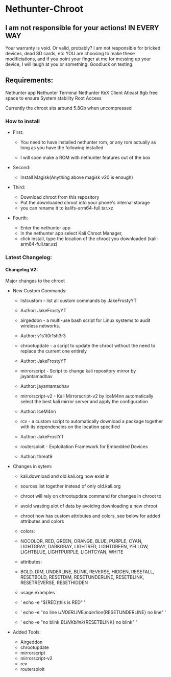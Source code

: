 # Nethunter-Chroot
 ## I am not responsible for your actions! IN EVERY WAY ##
Your warranty is void. Or valid, probably?
I am not responsible for bricked devices, dead SD cards, etc
YOU are choosing to make these modificiations, and if
you point your finger at me for messing up your device, I will laugh at you or something.
Goodluck on testing.

## Requirements: ##
Nethunter app
Nethunter Terminal
Nethunter KeX Client
Atleast 8gb free space to ensure System stability
Root Access

Currently the chroot sits around 5.8Gb when uncompressed

###      How to install     ###
- First:
  - You need to have installed nethunter rom, or any rom actually as long as you have the following installed

  - I will soon make a ROM with nethunter features out of the box

- Second:
  - Install Magisk(Anything above magisk v20 is enough)

- Third:
  - Download chroot from this repository
  - Put the downloaded chroot into your phone's internal storage
  - you can rename it to kalifs-arm64-full.tar.xz

- Fourth:
  - Enter the nethunter app
  - In the nethunter app select Kali Chroot Manager,
  - click install, type the location of the chroot you downloaded (kali-arm64-full.tar.xz)


### Latest Changelog: ###

#### Changelog V2: ####
Major changes to the chroot

 - New Custom Commands:

   - listcustom - list all custom commands by JakeFrostyYT
   - Author: JakeFrostyYT

   - airgeddon - a multi-use bash script for Linux systems to audit wireless networks.
   - Author: v1s1t0r1sh3r3

   - chrootupdate - a script to update the chroot without the need to replace the current one entirely
   - Author: JakeFrostyYT

   - mirrorscript - Script to change kali repository mirror by jayantamadhav
   - Author: jayantamadhav

   - mirrorscript-v2 - Kali Mirrorscript-v2 by IceM4nn automatically select the best kali mirror server and apply the configuration
   - Author: IceM4nn

   - rcv - a custom script to automatically download a package together with its dependencies on the location specified
   - Author: JakeFrostYT

   - routersploit - Exploitation Framework for Embedded Devices
   - Author: threat9

- Changes in sytem:

   - kali.download and old.kali.org now exist in
   - sources.list together instead of only old.kali.org

   - chroot will rely on chrootupdate command for changes in chroot to
   - avoid wasting alot of data by avoiding downloading a new chroot

   - chroot now has custom attributes and colors, see below for added attributes and colors

    - colors:
     - NOCOLOR, RED, GREEN, ORANGE, BLUE, PURPLE, CYAN, LIGHTGRAY, DARKGRAY, LIGHTRED, LIGHTGREEN, YELLOW, LIGHTBLUE, LIGHTPURPLE, LIGHTCYAN, WHITE
     - attributes:
     - BOLD, DIM, UNDERLINE, BLINK, REVERSE, HIDDEN, RESETALL, RESETBOLD, RESETDIM, RESETUNDERLINE, RESETBLINK, RESETREVERSE, RESETHIDDEN

     - usage examples
     - ' echo -e "${RED}this is RED" '
     - ' echo -e "no line ${UNDERLINE}underline${RESETUNDERLINE} no line" '
     - ' echo -e "no blink ${BLINK}blink${RESETBLINK} no blink" '

- Added Tools:
  - Airgeddon
  - chrootupdate
  - mirrorscript
  - mirrorscript-v2
  - rcv
  - routersploit
